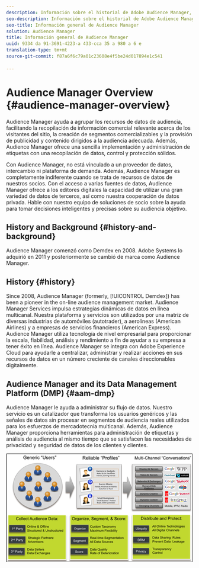```yaml
---
description: Información sobre el historial de Adobe Audience Manager, los tipos de datos recopilados, segmentación, informes, etc.
seo-description: Información sobre el historial de Adobe Audience Manager, los tipos de datos recopilados, segmentación, informes, etc.
seo-title: Información general de Audience Manager
solution: Audience Manager
title: Información general de Audience Manager
uuid: 9334 da 91-3691-4223-a 433-cca 35 a 980 a 6 e
translation-type: tm+mt
source-git-commit: f87a6f6c79a01c23608e4f5be24d017894e1c541

---
```



# Audience Manager Overview {#audience-manager-overview}

Audience Manager ayuda a agrupar los recursos de datos de audiencia, facilitando la recopilación de información comercial relevante acerca de los visitantes del sitio, la creación de segmentos comercializables y la provisión de publicidad y contenido dirigidos a la audiencia adecuada. Además, Audience Manager ofrece una sencilla implementación y administración de etiquetas con una recopilación de datos, control y protección sólidos.

Con Audience Manager, no está vinculado a un proveedor de datos, intercambio ni plataforma de demanda. Además, Audience Manager es completamente indiferente cuando se trata de recursos de datos de nuestros socios. Con el acceso a varias fuentes de datos, Audience Manager ofrece a los editores digitales la capacidad de utilizar una gran variedad de datos de terceros, así como nuestra cooperación de datos privada. Hable con nuestro equipo de soluciones de socio sobre la ayuda para tomar decisiones inteligentes y precisas sobre su audiencia objetivo.

## History and Background {#history-and-background}

Audience Manager comenzó como Demdex en 2008. Adobe Systems lo adquirió en 2011 y posteriormente se cambió de marca como Audience Manager.

<!-- 

c_history_and_background.xml

 -->

## History {#history}

Since 2008, Audience Manager (formerly, [!UICONTROL Demdex]) has been a pioneer in the on-line audience management market. Audience Manager Services impulsa estrategias dinámicas de datos en línea multicanal. Nuestra plataforma y servicios son utilizados por una matriz de diversas industrias de automóviles (autotrader), a aerolíneas (American Airlines) y a empresas de servicios financieros (American Express). Audience Manager utiliza tecnología de nivel empresarial para proporcionar la escala, fiabilidad, análisis y rendimiento a fin de ayudar a su empresa a tener éxito en línea. Audience Manager se integra con Adobe Experience Cloud para ayudarle a centralizar, administrar y realizar acciones en sus recursos de datos en un número creciente de canales direccionables digitalmente.

## Audience Manager and its Data Management Platform (DMP) {#aam-dmp}

Audience Manager le ayuda a administrar su flujo de datos. Nuestro servicio es un catalizador que transforma los usuarios genéricos y las señales de datos sin procesar en segmentos de audiencia reales utilizados para los esfuerzos de mercadotecnia multicanal. Además, Audience Manager proporciona herramientas para administración de etiquetas y análisis de audiencia al mismo tiempo que se satisfacen las necesidades de privacidad y seguridad de datos de los clientes y clientes.

![](assets/am_overview_80.png)


